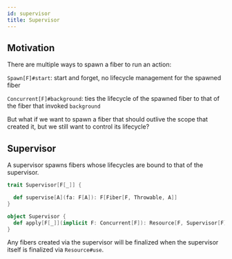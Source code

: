 ```yaml
---
id: supervisor
title: Supervisor
---
```


## Motivation

There are multiple ways to spawn a fiber to run an action:

`Spawn[F]#start`: start and forget, no lifecycle management for the spawned fiber 

`Concurrent[F]#background`: ties the lifecycle of the spawned fiber to that of the fiber that invoked `background`

But what if we want to spawn a fiber that should outlive the scope that created
it, but we still want to control its lifecycle?

## Supervisor

A supervisor spawns fibers whose lifecycles are bound to that of the supervisor.

```scala
trait Supervisor[F[_]] {

  def supervise[A](fa: F[A]): F[Fiber[F, Throwable, A]]
}

object Supervisor {
  def apply[F[_]](implicit F: Concurrent[F]): Resource[F, Supervisor[F]]
}
```

Any fibers created via the supervisor will be finalized when the supervisor itself
is finalized via `Resource#use`.

